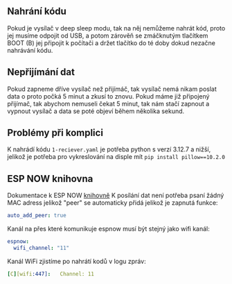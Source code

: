 ## Nahrání kódu
Pokud je vysílač v deep sleep modu, tak na něj nemůžeme nahrát kód, proto jej musíme odpojit od USB, a potom zárověň se zmáčknutým tlačítkem BOOT (B) jej připojit k počítači a držet tlačítko do té doby dokud nezačne nahrávání kódu.
## Nepřijímání dat
Pokud zapneme dříve vysílač než přijímáč, tak vysílač nemá nikam poslat data o proto počká 5 minut a zkusí to znovu. Pokud máme již připojený přijímač, tak abychom nemuseli čekat 5 minut, tak nám stačí zapnout a vypnout vysílač a data se poté objeví během několika sekund.
## Problémy při komplici
K nahrádí kódu ```1-reciever.yaml``` je potřeba python s verzí 3.12.7 a nižší, jelikož je potřeba pro vykreslování na disple mít ```pip install pillow==10.2.0```
## ESP NOW knihovna
Dokumentace k ESP NOW [knihovně](https://github.com/esphome/esphome-docs/pull/4086/files?short_path=ab1e072#diff-ab1e072d37305b336bc6e28977672a2afbcc6d0aef984d5e18b4a660aa4a2681)
K posílání dat není potřeba psaní žádný MAC adress jelikož "peer" se automaticky přidá jelikož je zapnutá funkce:
```yaml
auto_add_peer: true
```
Kanál na přes které komunikuje espnow musí být stejný jako wifi kanál:
```yaml
espnow:
  wifi_channel: "11"
```
Kanál WiFi zjistíme po nahrátí kodů v logu zpráv:
```yaml
[C][wifi:447]:   Channel: 11
```
